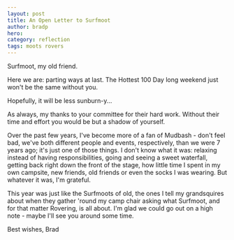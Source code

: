 ```yaml
---
layout: post
title: An Open Letter to Surfmoot
author: bradp
hero:
category: reflection
tags: moots rovers
---
```


Surfmoot, my old friend.

Here we are: parting ways at last. The Hottest 100 Day long weekend just won't be the same without you.

<!--more-->

Hopefully, it will be less sunburn-y...

As always, my thanks to your committee for their hard work. Without their time and effort you would be but a shadow of yourself.

Over the past few years, I've become more of a fan of Mudbash - don't feel bad, we've both different people and events, respectively, than we were 7 years ago; it's just one of those things.
I don't know what it was: relaxing instead of having responsibilities, going and seeing a sweet waterfall, getting back right down the front of the stage, how little time I spent in my own campsite, new friends, old friends or even the socks I was wearing. But whatever it was, I'm grateful.

This year was just like the Surfmoots of old, the ones I tell my grandsquires about when they gather 'round my camp chair asking what Surfmoot, and for that matter Rovering, is all about.
I'm glad we could go out on a high note - maybe I'll see you around some time.

Best wishes,
Brad